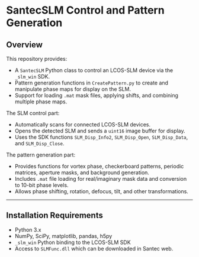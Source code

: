 # SantecSLM Control and Pattern Generation

## Overview
This repository provides:
- A `SantecSLM` Python class to control an LCOS-SLM device via the `_slm_win` SDK.
- Pattern generation functions in `CreatePattern.py` to create and manipulate phase maps for display on the SLM.
- Support for loading `.mat` mask files, applying shifts, and combining multiple phase maps.

The SLM control part:
- Automatically scans for connected LCOS-SLM devices.
- Opens the detected SLM and sends a `uint16` image buffer for display.
- Uses the SDK functions `SLM_Disp_Info2`, `SLM_Disp_Open`, `SLM_Disp_Data`, and `SLM_Disp_Close`.

The pattern generation part:
- Provides functions for vortex phase, checkerboard patterns, periodic matrices, aperture masks, and background generation.
- Includes `.mat` file loading for real/imaginary mask data and conversion to 10-bit phase levels.
- Allows phase shifting, rotation, defocus, tilt, and other transformations.

---

## Installation Requirements
- Python 3.x
- NumPy, SciPy, matplotlib, pandas, h5py
- `_slm_win` Python binding to the LCOS-SLM SDK
- Access to `SLMFunc.dll` which can be downloaded in Santec web.


